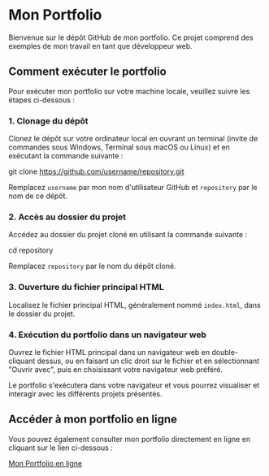 # Mon Portfolio

Bienvenue sur le dépôt GitHub de mon portfolio. Ce projet comprend des exemples de mon travail en tant que développeur web.

## Comment exécuter le portfolio

Pour exécuter mon portfolio sur votre machine locale, veuillez suivre les étapes ci-dessous :

### 1. Clonage du dépôt

Clonez le dépôt sur votre ordinateur local en ouvrant un terminal (invite de commandes sous Windows, Terminal sous macOS ou Linux) et en exécutant la commande suivante :

git clone https://github.com/username/repository.git


Remplacez `username` par mon nom d'utilisateur GitHub et `repository` par le nom de ce dépôt.

### 2. Accès au dossier du projet

Accédez au dossier du projet cloné en utilisant la commande suivante :

cd repository


Remplacez `repository` par le nom du dépôt cloné.

### 3. Ouverture du fichier principal HTML

Localisez le fichier principal HTML, généralement nommé `index.html`, dans le dossier du projet.

### 4. Exécution du portfolio dans un navigateur web

Ouvrez le fichier HTML principal dans un navigateur web en double-cliquant dessus, ou en faisant un clic droit sur le fichier et en sélectionnant "Ouvrir avec", puis en choisissant votre navigateur web préféré.

Le portfolio s'exécutera dans votre navigateur et vous pourrez visualiser et interagir avec les différents projets présentés.

## Accéder à mon portfolio en ligne

Vous pouvez également consulter mon portfolio directement en ligne en cliquant sur le lien ci-dessous :

[Mon Portfolio en ligne]([https://caro553.github.io/index.html](https://github.com/caro553/Mon-Portfolio.git))

